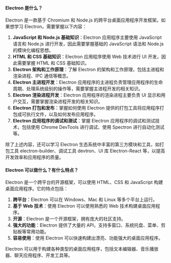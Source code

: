 <!--
 * @Author: Shu Binqi
 * @Date: 2023-03-01 07:22:33
 * @LastEditors: Shu Binqi
 * @LastEditTime: 2023-03-30 22:18:16
 * @Description: Electron （桌面端应用开发）
 * @Version: 1.0.0
 * @FilePath: \interviewQuestions\前端项目\混合应用开发\Electron.md
-->

#### Electron 是什么？

Electron 是一款基于 Chromium 和 Node.js 的跨平台桌面应用程序开发框架。如果想学习 Electron，需要掌握以下内容：

1. **JavaScript 和 Node.js 基础知识**：Electron 应用程序主要使用 JavaScript 语言和 Node.js 进行开发，因此需要掌握基础的 JavaScript 语法和 Node.js 的模块化编程思想。
1. **HTML 和 CSS 基础知识**：Electron 应用程序使用 Web 技术进行 UI 开发，因此需要掌握 HTML 和 CSS 基础知识。
1. **Electron 架构和工作原理**：了解 Electron 的架构和工作原理，包括主进程和渲染进程、IPC 通信等概念。
1. **Electron 主进程开发**：Electron 应用程序的主进程负责管理应用程序的生命周期、处理系统级别的操作等，需要掌握主进程开发的相关知识。
1. **Electron 渲染进程开发**：Electron 应用程序的渲染进程主要负责 UI 显示和用户交互，需要掌握渲染进程开发的相关知识。
1. **Electron 打包和发布**：掌握如何使用 Electron 提供的打包工具将应用程序打包成可执行文件，以及如何发布应用程序。
1. **Electron 应用程序的调试和测试**：掌握 Electron 应用程序的调试和测试技术，包括使用 Chrome DevTools 进行调试、使用 Spectron 进行自动化测试等。

除了上述内容，还可以学习 Electron 生态系统中丰富的第三方模块和工具，如打包工具 electron-builder、调试工具 devtron、UI 库 Electron-React 等，以提高开发效率和应用程序的质量。

#### Electron 可以做什么？有什么特点？

Electron 是一个跨平台的开源框架，可以使用 HTML、CSS 和 JavaScript 构建桌面应用程序。它的特点包括：

1. **跨平台**：Electron 可以在 Windows、Mac 和 Linux 等多个平台上运行。
1. **基于 Web 技术**：使用 Electron 可以使用熟悉的 Web 技术构建桌面应用程序。
1. **开源**：Electron 是一个开源框架，拥有庞大的社区支持。
1. **强大的功能**：Electron 提供了大量的 API，支持多窗口、系统托盘、菜单、剪贴板等常用功能。
1. **容易使用**：使用 Electron 可以快速构建出漂亮、功能强大的桌面应用程序。

Electron 可以用于构建各种类型的桌面应用程序，包括文本编辑器、音乐播放器、聊天应用程序、开发工具等。
